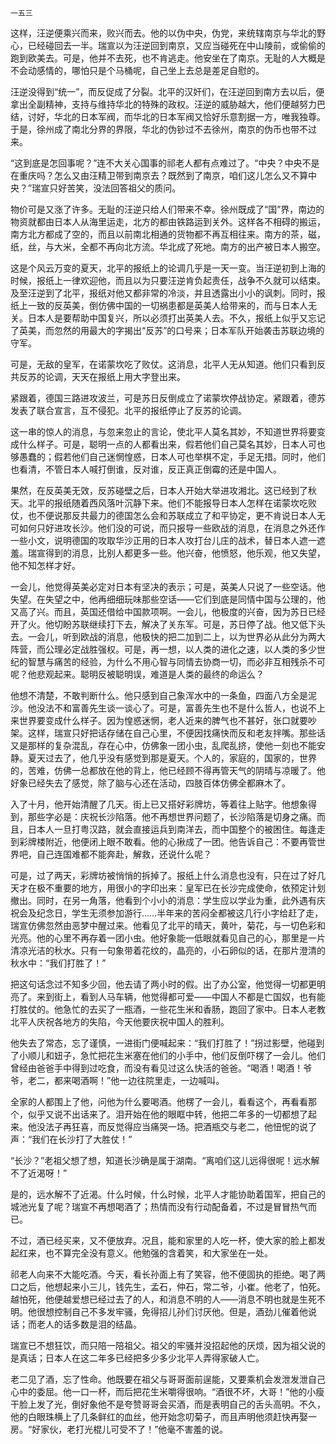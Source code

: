    一五三 

   这样，汪逆便乘兴而来，败兴而去。他的以伪中央，伪党，来统辖南京与华北的野心，已经碰回去一半。瑞宣以为汪逆回到南京，又应当碰死在中山陵前，或偷偷的跑到欧美去。可是，他并不去死，也不肯逃走。他安坐在了南京。无耻的人大概是不会动感情的，哪怕只是个马桶呢，自己坐上去总是差足自慰的。

   汪逆没得到“统一”，而反促成了分裂。北平的汉奸们，在汪逆回到南方去以后，便拿出全副精神，支持与维持华北的特殊的政权。汪逆的威胁越大，他们便越努力巴结，讨好，华北的日本军阀，而华北的日本军阀又恰好乐意割据一方，唯我独尊。于是，徐州成了南北分界的界限，华北的伪钞过不去徐州，南京的伪币也带不过来。

   “这到底是怎回事呢？”连不大关心国事的祁老人都有点难过了。“中央？中央不是在重庆吗？怎么又由汪精卫带到南京去？既然到了南京，咱们这儿怎么又不算中央？”瑞宣只好苦笑，没法回答祖父的质问。

   物价可是又涨了许多。无耻的汪逆只给人们带来不幸。徐州既成了“国”界，南边的物资就都由日本人从海里运走，北方的都由铁路运到关外。这样各不相碍的搬运，南方北方都成了空的，而且以前南北相通的货物都不再互相往来。南方的茶，磁，纸，丝，与大米，全都不再向北方流。华北成了死地。南方的出产被日本人搬空。

   这是个风云万变的夏天，北平的报纸上的论调几乎是一天一变。当汪逆初到上海的时候，报纸上一律欢迎他，而且以为只要汪逆肯负起责任，战争不久就可以结束。及至汪逆到了北平，报纸对他又都非常的冷淡，并且透露出小小的讽刺。同时，报纸上一致的反英美，倒仿佛中国的一切祸患都是英美人给带来的，而与日本人无关。日本人是要帮助中国复兴，所以必须打出英美人去。不久，报纸上似乎又忘记了英美，而忽然的用最大的字揭出“反苏”的口号来；日本军队开始袭击苏联边境的守军。

   可是，无敌的皇军，在诺蒙坎吃了败仗。这消息，北平人无从知道。他们只看到反共反苏的论调，天天在报纸上用大字登出来。

   紧跟着，德国三路进攻波兰，可是苏日反倒成立了诺蒙坎停战协定。紧跟着，德苏发表了联合宣言，互不侵犯。北平的报纸停止了反苏的论调。

   这一串的惊人的消息，与忽来忽止的言论，使北平人莫名其妙，不知道世界将要变成什么样子。可是，聪明一点的人都看出来，假若他们自己莫名其妙，日本人可也够愚蠢的；假若他们自己迷惘惶惑，日本人可也举棋不定，手足无措。同时，他们也看清，不管日本人喊打倒谁，反对谁，反正真正倒霉的还是中国人。

   果然，在反英美无效，反苏碰壁之后，日本人开始大举进攻湘北。这已经到了秋天。北平的报纸随着西风落叶沉静下来。他们不能报导日本人怎样在诺蒙坎吃败仗，也不便说那反共最力的德国怎么会和苏联成立了和平协定，更不肯说日本人无可如何只好进攻长沙。他们没的可说，而只报导一些欧战的消息，在消息之外还作一些小文，说明德国的攻取华沙正用的日本人攻打台儿庄的战术，替日本人遮一遮羞。瑞宣得到的消息，比别人都更多一些。他兴奋，他愤怒，他乐观，他又失望，他不知怎样才好。

   一会儿，他觉得英美必定对日本有坚决的表示；可是，英美人只说了一些空话。他失望。在失望之中，他再细细玩味那些空话——它们到底是同情中国与公理的，他又高了兴。而且，英国还借给中国款项啊。一会儿，他极度的兴奋，因为苏日已经开了火。他切盼苏联继续打下去，解决了关东军。可是，苏日停了战。他又低下头去。一会儿，听到欧战的消息，他极快的把二加到二上，以为世界必从此分为两大阵营，而公理必定战胜强权。可是，再一想，以人类的进化之速，以人类的多少世纪的智慧与痛苦的经验，为什么不用心智与同情去协商一切，而必非互相残杀不可呢？他悲观起来。聪明反被聪明误，难道是人类的最终的命运么？

   他想不清楚，不敢判断什么。他只感到自己象浑水中的一条鱼，四面八方全是泥沙。他没法不和富善先生谈一谈心了。可是，富善先生也不是什么哲人，也说不上来世界要变成什么样子。因为惶惑迷惘，老人近来的脾气也不甚好，张口就要吵架。这样，瑞宣只好把话存储在自己心里，不便因找痛快而反和老友拌嘴。那些话又是那样的复杂混乱，存在心中，仿佛象一团小虫，乱爬乱挤，使他一刻也不能安静。夏天过去了，他几乎没有感觉到那是夏天。个人的，家庭的，国家的，世界的，苦难，仿佛一总都放在他的背上，他已经顾不得再管天气的阴晴与凉暖了。他好象已经失去了感觉，除了脑与心还在活动，四肢百体仿佛全都麻木了。

   入了十月，他开始清醒了几天。街上已又搭好彩牌坊，等着往上贴字。他想象得到，那些字必是：庆祝长沙陷落。他不再想世界问题了，长沙陷落是切身之痛。而且，日本人一旦打粤汉路，就会直接运兵到南洋去，而中国整个的被困住。每逢走到彩牌楼附近，他便闭上眼不敢看。他的心揪成了一团。他告诉自己：不要再管世界吧，自己连国难都不能奔赴，解救，还说什么呢？

   可是，过了两天，彩牌坊被悄悄的拆掉了。报纸上什么消息也没有，只在过了好几天才在极不重要的地方，用很小的字印出来：皇军已在长沙完成使命，依预定计划撤出。同时，在另一角落，他看到个小小的消息：学生应以学业为重，此外遇有庆祝会及纪念日，学生无须参加游行……半年来的苦闷全都被这几行小字给赶了走，瑞宣仿佛忽然由恶梦中醒过来。他看见了北平的晴天，黄叶，菊花，与一切色彩和光亮。他的心里不再存着一团小虫。他好象能一低眼就看见自己的心，那里是一片清凉光洁的秋水。只有一句象带着花纹的，晶亮的，小石卵似的话，在那片澄清的秋水中：“我们打胜了！”

   把这句话念过不知多少回，他去请了两小时的假。出了办公室，他觉得一切都更明亮了。来到街上，看到人马车辆，他觉得都可爱——中国人不都是亡国奴，也有能打胜仗的。他急忙的去买了一瓶酒，一些花生米和香肠，跑回了家中。日本人老教北平人庆祝各地方的失陷，今天他要庆祝中国人的胜利。

   他失去了常态，忘了谨慎，一进街门便喊起来：“我们打胜了！”拐过影壁，他碰到了小顺儿和妞子，急忙把花生米塞在他们的小手中，他们反倒吓楞了一会儿。他们曾经由爸爸手中得到过吃食，而没有看见过这么快活的爸爸。“喝酒！喝酒！爷爷，老二，都来喝酒啊！”他一边往院里走，一边喊叫。

   全家的人都围上了他，问他为什么要喝酒。他楞了一会儿，看看这个，再看看那个，似乎又说不出话来了。泪开始在他的眼眶中转，他把二年多的一切都想了起来。他没法子再狂喜，而反觉得应当痛哭一场。把酒瓶交与老二，他忸怩的说了声：“我们在长沙打了大胜仗！”

   “长沙？”老祖父想了想，知道长沙确是属于湖南。“离咱们这儿远得很呢！远水解不了近渴呀！”

   是的，远水解不了近渴。什么时候，什么时候，北平人才能协助着国军，把自己的城池光复了呢？瑞宣不再想喝酒了；热情而没有行动配备着，不过是冒冒热气而已。

   不过，酒已经买来，又不便放弃。况且，能和家里的人吃一杯，使大家的脸上都发起红来，也不算完全没有意义。他勉强的含着笑，和大家坐在一处。

   祁老人向来不大能吃酒。今天，看长孙面上有了笑容，他不便固执的拒绝。喝了两口之后，他想起来小三儿，钱先生，孟石，仲石，常二爷，小崔。他老了，怕死。越怕死，他便越爱想已经过去了的人，和消息不明的人——消息不明也就是生死不明。他很想控制自己不多发牢骚，免得招儿孙们讨厌他。但是，酒劲儿催着他说话；而老人的话多数是泪的结晶。

   瑞宣已不想狂饮，而只陪一陪祖父。祖父的牢骚并没招起他的厌烦，因为祖父说的是真话；日本人在这二年多已经把多少多少北平人弄得家破人亡。

   老二见了酒，忘了性命。他既要在祖父与哥哥面前逞能，又要乘机会发泄发泄自己心中的委屈。他一口一杯，而后把花生米嚼得很响。“酒很不坏，大哥！”他的小瘦干脸上发了光，倒好象他不是夸赞哥哥会买酒，而是表明自己的舌头高明。不久，他的白眼珠横上了几条鲜红的血丝，他开始念叨菊子，而且声明他须赶快再娶一房。“好家伙，老打光棍儿可受不了！”他毫不害羞的说。

